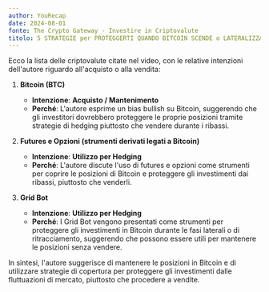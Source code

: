 ```yaml
---
author: YouRecap
date: 2024-08-01
fonte: The Crypto Gateway - Investire in Criptovalute
titolo: 5 STRATEGIE per PROTEGGERTI QUANDO BITCOIN SCENDE o LATERALIZZA
---
```


Ecco la lista delle criptovalute citate nel video, con le relative intenzioni dell'autore riguardo all'acquisto o alla vendita:

1. **Bitcoin (BTC)**
   - **Intenzione**: **Acquisto / Mantenimento**
   - **Perché**: L'autore esprime un bias bullish su Bitcoin, suggerendo che gli investitori dovrebbero proteggere le proprie posizioni tramite strategie di hedging piuttosto che vendere durante i ribassi.

2. **Futures e Opzioni (strumenti derivati legati a Bitcoin)**
   - **Intenzione**: **Utilizzo per Hedging**
   - **Perché**: L'autore discute l'uso di futures e opzioni come strumenti per coprire le posizioni di Bitcoin e proteggere gli investimenti dai ribassi, piuttosto che venderli.

3. **Grid Bot**
   - **Intenzione**: **Utilizzo per Hedging**
   - **Perché**: I Grid Bot vengono presentati come strumenti per proteggere gli investimenti in Bitcoin durante le fasi laterali o di ritracciamento, suggerendo che possono essere utili per mantenere le posizioni senza vendere.

In sintesi, l'autore suggerisce di mantenere le posizioni in Bitcoin e di utilizzare strategie di copertura per proteggere gli investimenti dalle fluttuazioni di mercato, piuttosto che procedere a vendite.
